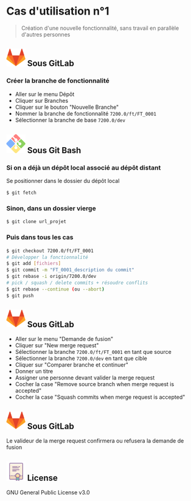# Cas d'utilisation n°1

> Création d'une nouvelle fonctionnalité, sans travail en parallèle d'autres personnes

## ![](https://github.com/HIMBER/FormationGit/blob/master/Private/Images/GitLab.png) Sous GitLab

### Créer la branche de fonctionnalité
- Aller sur le menu Dépôt
- Cliquer sur Branches
- Cliquer sur le bouton "Nouvelle Branche"
- Nommer la branche de fonctionnalité `7200.0/ft/FT_0001`
- Sélectionner la branche de base `7200.0/dev`

## ![](https://github.com/HIMBER/FormationGit/blob/master/Private/Images/GitBash.png) Sous Git Bash

### Si on a déjà un dépôt local associé au dépôt distant
Se positionner dans le dossier du dépôt local
```sh
$ git fetch
```

### Sinon, dans un dossier vierge
```sh
$ git clone url_projet
```

### Puis dans tous les cas

```sh
$ git checkout 7200.0/ft/FT_0001
# Développer la fonctionnalité
$ git add [fichiers]
$ git commit -m "FT_0001_description du commit"
$ git rebase -i origin/7200.0/dev
# pick / squash / delete commits + résoudre conflits
$ git rebase --continue (ou --abort)
$ git push
```

## ![](https://github.com/HIMBER/FormationGit/blob/master/Private/Images/GitLab.png) Sous GitLab
- Aller sur le menu "Demande de fusion"
- Cliquer sur "New merge request"
- Sélectionner la branche `7200.0/ft/FT_0001` en tant que source
- Sélectionner la branche `7200.0/dev` en tant que cible
- Cliquer sur "Comparer branche et continuer"
- Donner un titre
- Assigner une personne devant valider la merge request
- Cocher la case "Remove source branch when merge request is accepted"
- Cocher la case "Squash commits when merge request is accepted"

## ![](https://github.com/HIMBER/FormationGit/blob/master/Private/Images/GitLab.png) Sous GitLab
Le valideur de la merge request confirmera ou refusera la demande de fusion 

![](https://github.com/HIMBER/FormationGit/blob/master/Private/Images/Licence.png) License
----

GNU General Public License v3.0
